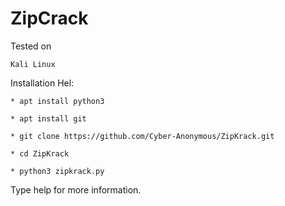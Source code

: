 # ZipCrack
Tested on

    Kali Linux

Installation Hel:

    * apt install python3

    * apt install git

    * git clone https://github.com/Cyber-Anonymous/ZipKrack.git

    * cd ZipKrack

    * python3 zipkrack.py

Type help for more information.
